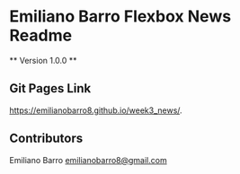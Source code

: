 # Emiliano Barro Flexbox News Readme

** Version 1.0.0 **

## Git Pages Link

https://emilianobarro8.github.io/week3_news/.


## Contributors

Emiliano Barro <emilianobarro8@gmail.com>
